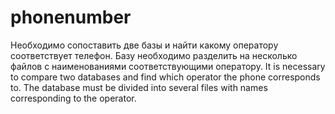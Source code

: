 # phonenumber
Необходимо сопоставить две базы и найти какому оператору соответствует телефон. Базу необходимо разделить на несколько файлов с наименованиями соответствующими оператору.
It is necessary to compare two databases and find which operator the phone corresponds to. The database must be divided into several files with names corresponding to the operator.
